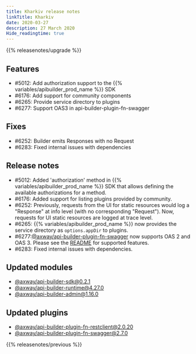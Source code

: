 ```yaml
---
title: Kharkiv release notes
linkTitle: Kharkiv
date: 2020-03-27
description: 27 March 2020
Hide_readingtime: true
---
```


{{% releasenotes/upgrade %}}

## Features

* #5012: Add authorization support to the {{% variables/apibuilder_prod_name %}} SDK
* #6176: Add support for community components
* #6265: Provide service directory to plugins
* #6277: Support OAS3 in api-builder-plugin-fn-swagger

## Fixes

* #6252: Builder emits Responses with no Request
* #6283: Fixed internal issues with dependencies

## Release notes

* #5012: Added 'authorization' method in {{% variables/apibuilder_prod_name %}} SDK that allows defining the available authorizations for a method.
* #6176: Added support for listing plugins provided by community.
* #6252: Previously, requests from the UI for static resources would log a "Response" at info level (with no corresponding "Request"). Now, requests for UI static resources are logged at trace level.
* #6265: {{% variables/apibuilder_prod_name %}} now provides the service directory as `options.appDir` to plugins.
* #6277:[@axway/api-builder-plugin-fn-swagger](https://www.npmjs.com/package/@axway/api-builder-plugin-fn-swagger) now supports OAS 2 and OAS 3. Please see the [README](https://www.npmjs.com/package/@axway/api-builder-plugin-fn-swagger) for supported features.
* #6283: Fixed internal issues with dependencies.

## Updated modules

* [@axway/api-builder-sdk@0.2.1](https://www.npmjs.com/package/@axway/api-builder-sdk/v/0.2.1)
* [@axway/api-builder-runtime@4.27.0](https://www.npmjs.com/package/@axway/api-builder-runtime/v/4.27.0)
* [@axway/api-builder-admin@1.16.0](https://www.npmjs.com/package/@axway/api-builder-admin/v/1.16.0)

## Updated plugins

* [@axway/api-builder-plugin-fn-restclient@2.0.20](https://www.npmjs.com/package/@axway/api-builder-plugin-fn-restclient/v/2.0.20)
* [@axway/api-builder-plugin-fn-swagger@2.7.0](https://www.npmjs.com/package/@axway/api-builder-plugin-fn-swagger/v/2.7.0)


{{% releasenotes/previous %}}
